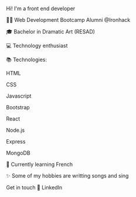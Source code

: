 Hi! I'm a front end developer

👩‍💻 Web Development Bootcamp Alumni @Ironhack

🎓 Bachelor in Dramatic Art (RESAD)

💻 Technology enthusiast

📚 Technologies:

HTML

CSS

Javascript

Bootstrap

React

Node.js

Express

MongoDB


🌻 Currently learning French

✨ Some of my hobbies are writting songs and sing


Get in touch
🔗 LinkedIn
